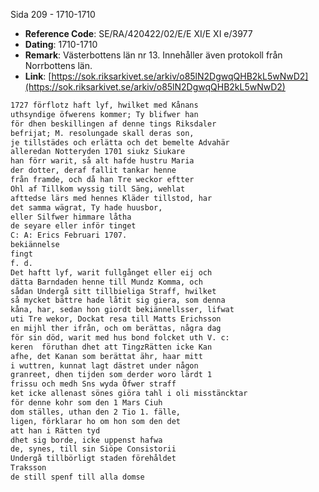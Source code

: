 Sida 209 - 1710-1710

- **Reference Code**: SE/RA/420422/02/E/E XI/E XI e/3977
- **Dating**: 1710-1710
- **Remark**: Västerbottens län nr 13. Innehåller även protokoll från Norrbottens län.
- **Link**: [https://sok.riksarkivet.se/arkiv/o85lN2DgwqQHB2kL5wNwD2](https://sok.riksarkivet.se/arkiv/o85lN2DgwqQHB2kL5wNwD2)

```txt linenums="1"
1727 förflotz haft lyf, hwilket med Kånans
uthsyndige öfwerens kommer; Ty blifwer han
för dhen beskillingen af denne tings Riksdaler
befrijat; M. resolungade skall deras son,
je tillstädes och erlätta och det bemelte Advahär
alleredan Notteryden 1701 siukz Siukare
han förr warit, så alt hafde hustru Maria
der dotter, deraf fallit tankar henne
från framde, och då han Tre weckor eftter
Ohl af Tillkom wyssig till Säng, wehlat
afttedse lärs med hennes Kläder tillstod, har
det samma wägrat, Ty hade huusbor,
eller Silfwer himmare låtha
de seyare eller inför tinget
C: A: Erics Februari 1707.
bekiännelse
fingt
f. d.
Det haftt lyf, warit fullgånget eller eij och
dätta Barndaden henne till Mundz Komma, och
sådan Undergå sitt tillbieliga Straff, hwilket
så mycket bättre hade låtit sig giera, som denna
kåna, har, sedan hon giordt bekiännellsser, lifwat
uti Tre wekor, Dockat resa till Matts Erichsson
en mijhl ther ifrån, och om berättas, några dag
för sin död, warit med hus bond folcket uth V. c:
keren  föruthan dhet att TingzRätten icke Kan
afhe, det Kanan som berättat ähr, haar mitt
i wuttren, kunnat lagt dästret under någon
granreet, dhen tijden som derder woro lärdt 1
frissu och medh Sns wyda Öfwer straff
ket icke allenast sönes giöra tahl i oli misstäncktar
för denne kohr som den 1 Mars Ciuh
dom ställes, uthan den 2 Tio 1. fälle,
ligen, förklarar ho om hon som den det
att han i Rätten tyd
dhet sig borde, icke uppenst hafwa
de, synes, till sin Siöpe Consistorii
Undergå tillbörligt staden förehåldet
Traksson
de still spenf till alla domse
```
